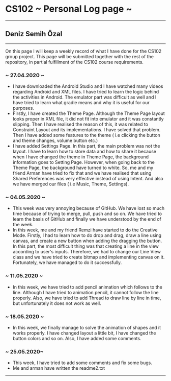 # CS102 ~ Personal Log page ~
****
## Deniz Semih Özal
****

On this page I will keep a weekly record of what I have done for the CS102 group project. This page will be submitted together with the rest of the repository, in partial fulfillment of the CS102 course requirements.

### ~ 27.04.2020 ~
+ I have downloaded the Android Studio and I have watched many videos regarding Android and XML files. I have tried to learn the logic behind the activities in Android. The emulator part was difficult as well and I have tried to learn what gradle means and why it is useful for our purposes. 
+ Firstly, I have created the Theme Page. Although the Theme Page layout looks proper in XML file, it did not fit into emulator and it was constantly slipping. Then I have realised the reason of this, it was related to Constraint Layout and its implementations. I have solved that problem. Then I have added some features to the theme ( i.e clicking the button and theme changes, volume button etc.)
+ I have added Settings Page. In this part, the main problem was not the layout. I have to learn how to store data and how to share it because when I have changed the theme in Theme Page, the background information goes to Setting Page. However, when going back to the Theme Page, the background have turned to white. So, me and my friend Arman have tried to fix that and we have realised that using Shared Preferences was very effective instead of using Intent. And also we have merged our files ( i.e Music, Theme, Settings).

### ~ 04.05.2020 ~
+ This week was very annoying because of GitHub. We have lost so much time because of trying to merge, pull, push and so on. We have tried to  learn the basis of GitHub and finally we have understood by the end of the week.
+ In this week, me and my friend Remzi have started to do the Creative Mode. Firstly, I had to learn how to do drop and drag, draw a line using canvas, and create a new button when adding the dragging the button. In this part, the most difficult thing was that creating a line in the view according to user's inputs. Therefore, we had to change our Line View class and we have tried to create bitmap and implementing canvas on it. Fortunately, we have managed to do it successfully.

 ### ~ 11.05.2020 ~
+ In this week, we have tried to add pencil animation which follows to the line. Although I have tried to animation pencil, it cannot follow the line properly. Also, we have tried to add Thread to draw line by line in time, but unfortunately it does not work as well.

### ~ 18.05.2020 ~
+ In this week, we finally manage to solve the animation of shapes and it works properly. I have changed layout a little bit, I have changed the button colors and so on. Also, I have added some comments.
### ~ 25.05.2020~
+ This week, I have tried to add some comments and fix some bugs.
+ Me and arman have written the readme2.txt 


****
